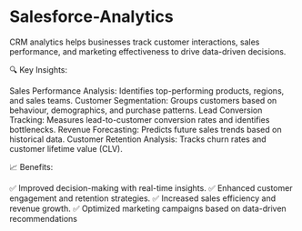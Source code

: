 # Salesforce-Analytics

CRM analytics helps businesses track customer interactions, sales performance, and marketing effectiveness to drive data-driven decisions.

🔍 Key Insights:

Sales Performance Analysis: Identifies top-performing products, regions, and sales teams.
Customer Segmentation: Groups customers based on behaviour, demographics, and purchase patterns.
Lead Conversion Tracking: Measures lead-to-customer conversion rates and identifies bottlenecks.
Revenue Forecasting: Predicts future sales trends based on historical data.
Customer Retention Analysis: Tracks churn rates and customer lifetime value (CLV).

📈 Benefits:

✅ Improved decision-making with real-time insights.
✅ Enhanced customer engagement and retention strategies.
✅ Increased sales efficiency and revenue growth.
✅ Optimized marketing campaigns based on data-driven recommendations

